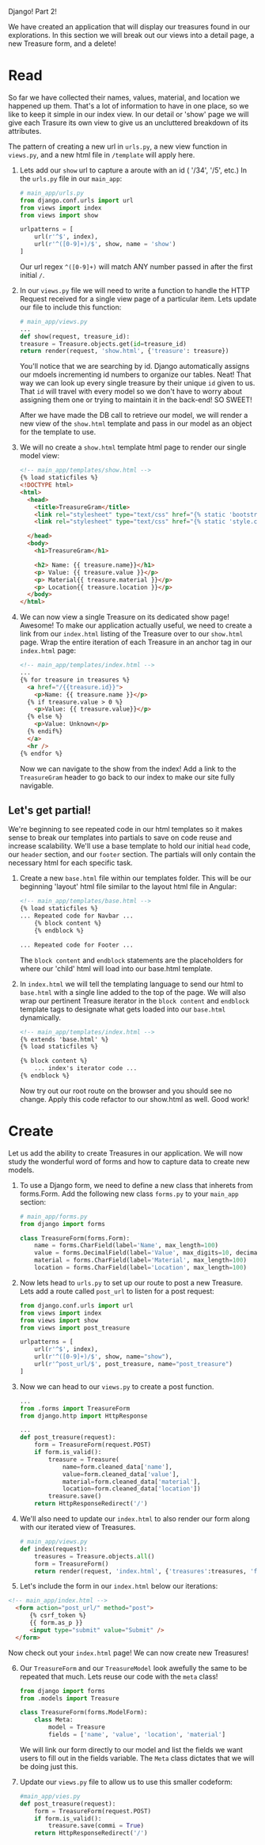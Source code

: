 Django! Part 2!

We have created an application that will display our treasures found in our explorations.  In this section we will break out our views into a detail page, a new Treasure form, and a delete!


# Read
So far we have collected their names, values, material, and location we happened up them.  That's a lot of information to have in one place, so we like to keep it simple in our index view.  In our detail or 'show' page we will give each Trasure its own view to give us an uncluttered breakdown of its attributes.  

The pattern of creating a new url in `urls.py`, a new view function in `views.py`, and a new html file in `/template` will apply here.

1.  Lets add our `show` url to capture a aroute with an id ( '/34', '/5', etc.) In the `urls.py` file in our `main_app`:

	```python
	# main_app/urls.py
	from django.conf.urls import url
	from views import index
	from views import show
	
	urlpatterns = [
	    url(r'^$', index),
	    url(r'^([0-9]+)/$', show, name = 'show')
	]
	
	```
	Our url regex `^([0-9]+)` will match ANY number passed in after the first initial `/`. 
	
2.  In our `views.py` file we will need to write a function to handle the HTTP Request received for a single view page of a particular item.  Lets update our file to include this function:

	```python
	# main_app/views.py
	...
	def show(request, treasure_id):
    treasure = Treasure.objects.get(id=treasure_id)
    return render(request, 'show.html', {'treasure': treasure}) 
	```
	
	You'll notice that we are searching by id.  Django automatically assigns our mdoels incrementing id numbers to organize our tables.  Neat!  That way we can look up every single treasure by their unique `id` given to us.  That `id` will travel with every model so we don't have to worry about assigning them one or trying to maintain it in the back-end!  SO SWEET! 
	
	After we have made the DB call to retrieve our model, we will render a new view of the `show.html` template and pass in our model as an object for the template to use.
	
	
3.  We will no create a `show.html` template html page to render our single model view:

	```html
	<!-- main_app/templates/show.html -->
	{% load staticfiles %}
	<!DOCTYPE html>
	<html>
	  <head>
	    <title>TreasureGram</title>
	    <link rel="stylesheet" type="text/css" href="{% static 'bootstrap.min.css' %}" / />
	    <link rel="stylesheet" type="text/css" href="{% static 'style.css' %}" />
	
	  </head>
	  <body>
	    <h1>TreasureGram</h1>
	
	    <h2> Name: {{ treasure.name}}</h1>
	    <p> Value: {{ treasure.value }}</p>
	    <p> Material{{ treasure.material }}</p>
	    <p> Location{{ treasure.location }}</p>
	  </body>
	</html>
	```
	
4.  We can now view a single Treasure on its dedicated show page!  Awesome!  To make our application actually useful, we need to create a link from our `index.html` listing of the Treasure over to our `show.html` page.  Wrap the entire iteration of each Treasure in an anchor tag in our `index.html` page:

	```html
	<!-- main_app/templates/index.html -->
	...
	{% for treasure in treasures %}
	  <a href="/{{treasure.id}}">
	    <p>Name: {{ treasure.name }}</p>
	  {% if treasure.value > 0 %}
	    <p>Value: {{ treasure.value}}</p>
	  {% else %}
	    <p>Value: Unknown</p>
	  {% endif%}
	  </a>
	  <hr />
	{% endfor %}
	
	```
	
	Now we can navigate to the show from the index!  Add a link to the `TreasureGram` header to go back to our index to make our site fully navigable.
	

## Let's get partial!

We're beginning to see repeated code in our html templates so it makes sense to break our templates into partials to save on code reuse and increase scalability.  We'll use a base template to hold our initial `head` code, our `header` section, and our `footer` section.  The partials will only contain the necessary html for each specific task.


1.  Create a new `base.html` file within our templates folder. This will be our beginning 'layout' html file similar to the layout html file in Angular:

	```html
	<!-- main_app/templates/base.html -->
	{% load staticfiles %}
	... Repeated code for Navbar ...
		{% block content %}
		{% endblock %}
	
	... Repeated code for Footer ...
	```

	The `block content` and `endblock` statements are the placeholders for where our 'child' html will load into our base.html template.
	
2.  In `index.html` we will tell the templating language to send our html to `base.html` with a single line added to the top of the page.  We will also wrap our pertinent Treasure iterator in the `block content` and `endblock` template tags to designate what gets loaded into our `base.html` dynamically.

	```html
	<!-- main_app/templates/index.html -->
	{% extends 'base.html' %}
	{% load staticfiles %}
	
	{% block content %}
		... index's iterator code ...
	{% endblock %}
	
	```
	
	Now try out our root route on the browser and you should see no change.  Apply this code refactor to our show.html as well. Good work!
	

# Create

Let us add the ability to create Treasures in our application.  We will now study the wonderful word of forms and how to capture data to create new models.

1.  To use a Django form, we need to define a new class that inherets from forms.Form. Add the following new class `forms.py` to your `main_app` section:

	```python
	# main_app/forms.py
	from django import forms
	
	class TreasureForm(forms.Form):
	    name = forms.CharField(label='Name', max_length=100)
	    value = forms.DecimalField(label='Value', max_digits=10, decimal_places=2)
	    material = forms.CharField(label='Material', max_length=100)
	    location = forms.CharField(label='Location', max_length=100)
	
	```

2.  Now lets head to `urls.py` to set up our route to post a new Treasure. Lets add a route called `post_url` to listen for a post request:

	```python
	from django.conf.urls import url
	from views import index
	from views import show
	from views import post_treasure
	
	urlpatterns = [
	    url(r'^$', index),
	    url(r'^([0-9]+)/$', show, name="show"),
	    url(r'^post_url/$', post_treasure, name="post_treasure")
	]
	```

3. Now we can head to our `views.py` to create a post function.

	```python
	...
	from .forms import TreasureForm
	from django.http import HttpResponse
	
	...
	def post_treasure(request):
	    form = TreasureForm(request.POST)
	    if form.is_valid():
	        treasure = Treasure(
	            name=form.cleaned_data['name'],
	            value=form.cleaned_data['value'],
	            material=form.cleaned_data['material'],
	            location=form.cleaned_data['location'])
	        treasure.save()
	    return HttpResponseRedirect('/')	
	```

4.  We'll also need to update our `index.html`  to also render our form along with our iterated view of Treasures.

	```python
	# main_app/views.py
	def index(request):
	    treasures = Treasure.objects.all()
	    form = TreasureForm()
	    return render(request, 'index.html', {'treasures':treasures, 'form':form})
	
	```

5.  Let's include the form in our `index.html` below our iterations:

```html
<!-- main_app/index.html -->
  <form action="post_url/" method="post">
      {% csrf_token %}
      {{ form.as_p }}
      <input type="submit" value="Submit" />
  </form>
```

Now check out your `index.html` 
page! We can now create new Treasures!

6.  Our `TreasureForm` and our `TreasureModel` look awefully the same to be repeated that much.  Lets reuse our code with the `meta` class!

	```python
	from django import forms
	from .models import Treasure
	
	class TreasureForm(forms.ModelForm):
	    class Meta:
	        model = Treasure
	        fields = ['name', 'value', 'location', 'material']
	```

	We will link our form directly to our model and list the fields we want users to fill out in the fields variable.  The `Meta` class dictates that we will be doing just this. 
	
7.  Update our `views.py` file to allow us to use this smaller codeform:

	```python
	#main_app/vies.py
	def post_treasure(request):
	    form = TreasureForm(request.POST)
	    if form.is_valid():
	        treasure.save(commi = True)
	    return HttpResponseRedirect('/')
	``` 
